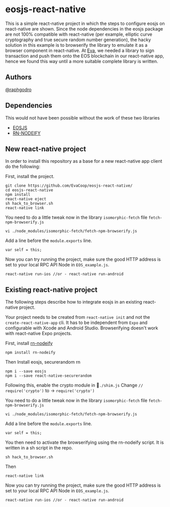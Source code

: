 # eosjs-react-native
This is a simple react-native project in which the steps to configure eosjs on react-native are shown.
Since the node dependencies in the eosjs package are not 100% compatible with react-native (per example, elliptic curve cryptography and true secure random number generation), the hacky solution in this example is to browserify the library to emulate it as a browser component in react-native.
At [Eva](http://eva.coop/), we needed a library to sign transaction and push them onto the EOS blockchain in our react-native app, hence we found this way until a more suitable complete library is written.

## Authors
[@raphgodro](https://github.com/raphaelgodro)
## Dependencies
This would not have been possible without the work of these two libraries

- [EOSJS](https://github.com/EOSIO/eosjs)
- [RN-NODEIFY](https://github.com/tradle/rn-nodeify)

## New react-native project
In order to install this repository as a base for a new react-native app client do the following:

First, install the project.

```
git clone https://github.com/EvaCoop/eosjs-react-native/
cd eosjs-react-native
npm install
react-native eject
sh hack_to_browser.sh
react-native link
```

You need to do a little tweak now in the library `isomorphic-fetch` file `fetch-npm-browserify.js`

```
vi ./node_modules/isomorphic-fetch/fetch-npm-browserify.js

```
Add a line before the `module.exports` line.

```
var self = this;
```

Now you can try running the project, make sure the good HTTP address is set to your local RPC API Node in `EOS_example.js`.

```
react-native run-ios //or - react-native run-android
```

## Existing react-native project
The following steps describe how to integrate eosjs in an existing react-native project.

Your project needs to be created from `react-native init` and not the `create-react-native-app` cli. It has to be independent from `Expo` and configurable with Xcode and Android Studio. Browserifying doesn't work with react-native Expo projects.

First, install [rn-nodeify](https://github.com/tradle/rn-nodeify)

```
npm install rn-nodeify
```
Then Install eosjs, securerandom rn

```
npm i --save eosjs
npm i --save react-native-securerandom
```
Following this, enable the crypto module in `./shim.js`
Change
`// require('crypto')` to -> `require('crypto')`

You need to do a little tweak now in the library `isomorphic-fetch` file `fetch-npm-browserify.js`

```
vi ./node_modules/isomorphic-fetch/fetch-npm-browserify.js

```
Add a line before the `module.exports` line.

```
var self = this;
```


You then need to activate the browserifying using the rn-nodeify script. It is written in a sh script in the repo.

```
sh hack_to_browser.sh
```
Then

```
react-native link
```

Now you can try running the project, make sure the good HTTP address is set to your local RPC API Node in `EOS_example.js`.

```
react-native run-ios //or - react-native run-android
```
